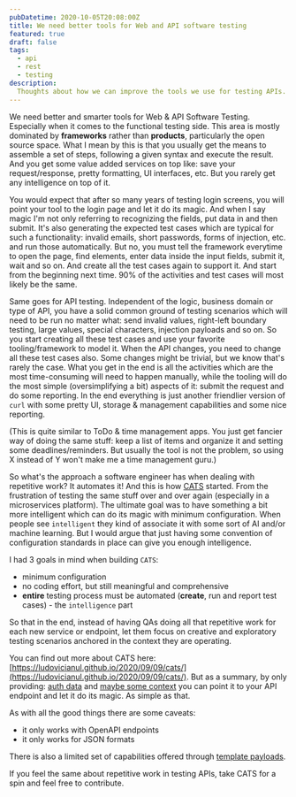 ```yaml
---
pubDatetime: 2020-10-05T20:08:00Z
title: We need better tools for Web and API software testing
featured: true
draft: false
tags:
  - api
  - rest
  - testing
description:
  Thoughts about how we can improve the tools we use for testing APIs.
---
```



We need better and smarter tools for Web & API Software Testing. Especially when it comes to the functional testing side.
This area is mostly dominated by **frameworks** rather than **products**, particularly the open source space.
What I mean by this is that you usually get the means to assemble a set of steps, following a given syntax and execute the result.
And you get some value added services on top like: save your request/response, pretty formatting, UI interfaces, etc.
But you rarely get any intelligence on top of it.

You would expect that after so many years of testing login screens, you will point your tool to the login page and let it do its magic.
And when I say magic I'm not only referring to recognizing the fields, put data in and then submit.
It's also generating the expected test cases which are typical for such a functionality: invalid emails, short passwords, forms of injection, etc. and run those automatically.
But no, you must tell the framework everytime to open the page, find elements, enter data inside the input fields, submit it, wait and so on.
And create all the test cases again to support it. And start from the beginning next time.
90% of the activities and test cases will most likely be the same.

Same goes for API testing. Independent of the logic, business domain or type of API, you have a solid common ground of testing scenarios which will need to be run no matter what:
send invalid values, right-left boundary testing, large values, special characters, injection payloads and so on.
So you start creating all these test cases and use your favorite tooling/framework to model it. When the API changes, you need to change all these test cases also. Some changes might be trivial,
but we know that's rarely the case. What you get in the end is all the activities which are the most time-consuming will need to happen manually,
while the tooling will do the most simple (oversimplifying a bit) aspects of it: submit the request and do some reporting. In the end everything is just another friendlier version of `curl` with some
pretty UI, storage & management capabilities and some nice reporting.

(This is quite similar to ToDo & time management apps. You just get fancier way of doing the same stuff: keep a list of items and organize it and setting some deadlines/reminders. But usually the tool is not the problem, so
using X instead of Y won't make me a time management guru.)

So what's the approach a software engineer has when dealing with repetitive work? It automates it! And this is how [CATS](https://github.com/Endava/cats) started.
From the frustration of testing the same stuff over and over again (especially in a microservices platform).
The ultimate goal was to have something a bit more intelligent which can do its magic with minimum configuration.
When people see `intelligent` they kind of associate it with some sort of AI and/or machine learning.
But I would argue that just having some convention of configuration standards in place can give you enough intelligence.

I had 3 goals in mind when building `CATS`:

- minimum configuration
- no coding effort, but still meaningful and comprehensive
- **entire** testing process must be automated (**create**, run and report test cases) - the `intelligence` part

So that in the end, instead of having QAs doing all that repetitive work for each new service or endpoint, let them focus on creative and exploratory testing scenarios anchored in the context they are operating.

You can find out more about CATS here: [https://ludovicianul.github.io/2020/09/09/cats/](https://ludovicianul.github.io/2020/09/09/cats/). But as a summary,
by only providing: [auth data](https://endava.github.io/cats/docs/getting-started/headers-file) and [maybe some context](https://endava.github.io/cats/docs/getting-started/reference-data-file)
you can point it to your API endpoint and let it do its magic. As simple as that.

As with all the good things there are some caveats:
- it only works with OpenAPI endpoints
- it only works for JSON formats

There is also a limited set of capabilities offered through [template payloads](https://endava.github.io/cats/docs/fuzzers/special-fuzzers/template-fuzzer).

If you feel the same about repetitive work in testing APIs, take CATS for a spin and feel free to contribute.